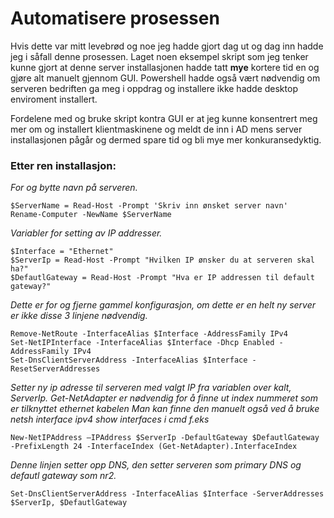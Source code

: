 # Automatisere prosessen

Hvis dette var mitt levebrød og noe jeg hadde gjort dag ut og dag inn hadde jeg i såfall denne prosessen.
Laget noen eksempel skript som jeg tenker kunne gjort at denne server installasjonen hadde tatt **mye** kortere tid en
og gjøre alt manuelt gjennom GUI. Powershell hadde også vært nødvendig om serveren bedriften ga meg i oppdrag og installere
ikke hadde desktop enviroment installert.

Fordelene med og bruke skript kontra GUI er at jeg kunne konsentrert meg mer om og installert
klientmaskinene og meldt de inn i AD mens server installasjonen pågår og dermed spare tid og bli mye mer konkuransedyktig.

### Etter ren installasjon:

*For og bytte navn på serveren.*
```{PowerShell}
$ServerName = Read-Host -Prompt 'Skriv inn ønsket server navn'
Rename-Computer -NewName $ServerName
```

*Variabler for setting av IP addresser.*
```
$Interface = "Ethernet"
$ServerIp = Read-Host -Prompt "Hvilken IP ønsker du at serveren skal ha?"
$DefautlGateway = Read-Host -Prompt "Hva er IP addressen til default gateway?"
```

*Dette er for og fjerne gammel konfigurasjon, om dette er en helt ny server er ikke disse 3 linjene nødvendig.*
```
Remove-NetRoute -InterfaceAlias $Interface -AddressFamily IPv4
Set-NetIPInterface -InterfaceAlias $Interface -Dhcp Enabled -AddressFamily IPv4
Set-DnsClientServerAddress -InterfaceAlias $Interface -ResetServerAddresses
```

*Setter ny ip adresse til serveren med valgt IP fra variablen over kalt, ServerIp.*
*Get-NetAdapter er nødvendig for å finne ut index nummeret som er tilknyttet ethernet kabelen*
*Man kan finne den manuelt også ved å bruke netsh interface ipv4 show interfaces i cmd f.eks*
```
New-NetIPAddress –IPAddress $ServerIp -DefaultGateway $DefautlGateway -PrefixLength 24 -InterfaceIndex (Get-NetAdapter).InterfaceIndex
```

*Denne linjen setter opp DNS, den setter serveren som primary DNS og defautl gateway som nr2.*
```
Set-DnsClientServerAddress -InterfaceAlias $Interface -ServerAddresses $ServerIp, $DefautlGateway
```
